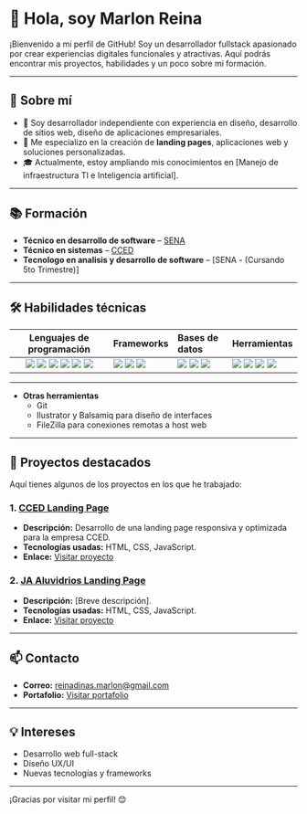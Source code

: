 # 👋 Hola, soy Marlon Reina

¡Bienvenido a mi perfil de GitHub! Soy un desarrollador fullstack apasionado por crear experiencias digitales funcionales y atractivas. Aquí podrás encontrar mis proyectos, habilidades y un poco sobre mi formación.

---

## 🚀 **Sobre mí**
- 🎯 Soy desarrollador independiente con experiencia en diseño, desarrollo de sitios web, diseño de aplicaciones empresariales.
- 🌟 Me especializo en la creación de **landing pages**, aplicaciones web y soluciones personalizadas.
- 🎓 Actualmente, estoy ampliando mis conocimientos en [Manejo de infraestructura TI e Inteligencia artificial].

---

## 📚 **Formación**
- **Técnico en desarrollo de software** – [SENA](https://oferta.senasofiaplus.edu.co/sofia-oferta/)
- **Técnico en sistemas** – [CCED](https://cced.com.co/)  
- **Tecnologo en analisis y desarrollo de software** – [SENA - (Cursando 5to Trimestre)]
 
---

## 🛠️ **Habilidades técnicas**

|**Lenguajes de programación**|**Frameworks**|**Bases de datos**|**Herramientas**|
|:---:|:---|:---|:---|
|<img src="https://img.shields.io/badge/HTML-239120?style=for-the-badge&logo=html5&logoColor=white"/> <img src="https://img.shields.io/badge/CSS-239120?&style=for-the-badge&logo=css3&logoColor=white"/> <img src="https://img.shields.io/badge/Sass-CC6699?style=for-the-badge&logo=sass&logoColor=white"/> <img src="https://img.shields.io/badge/PHP-777BB4?style=for-the-badge&logo=php&logoColor=white"/> <img src="https://img.shields.io/badge/JavaScript-F7DF1E?style=for-the-badge&logo=javascript&logoColor=black"/> <img src="https://img.shields.io/badge/Java-ED8B00?style=for-the-badge&logo=openjdk&logoColor=white"/> |<img src="https://img.shields.io/badge/Bootstrap-563D7C?style=for-the-badge&logo=bootstrap&logoColor=white"/> <img src="https://img.shields.io/badge/Express.js-404D59?style=for-the-badge"/> <img src="https://img.shields.io/badge/Node.js-43853D?style=for-the-badge&logo=node.js&logoColor=white"/>  | <img src="https://img.shields.io/badge/MySQL-005C84?style=for-the-badge&logo=mysql&logoColor=white"/> <img src="https://img.shields.io/badge/MongoDB-4EA94B?style=for-the-badge&logo=mongodb&logoColor=white"/> <img src="https://img.shields.io/badge/SQLite-07405E?style=for-the-badge&logo=sqlite&logoColor=white"/>| <img src="https://img.shields.io/badge/GitHub-100000?style=for-the-badge&logo=github&logoColor=white"/> <img src="https://img.shields.io/badge/Markdown-000000?style=for-the-badge&logo=markdown&logoColor=white"/> <img src="https://img.shields.io/badge/Visual_Studio_Code-0078D4?style=for-the-badge&logo=visual%20studio%20code&logoColor=white"/> <img src="https://img.shields.io/badge/NPM-%23CB3837.svg?style=for-the-badge&logo=npm&logoColor=white"/>  |

---

- **Otras herramientas**
  - Git
  - Ilustrator y Balsamiq para diseño de interfaces
  - FileZilla para conexiones remotas a host web

---

## 🌟 **Proyectos destacados**
Aquí tienes algunos de los proyectos en los que he trabajado:

### 1. [CCED Landing Page](https://cced.com.co)
- **Descripción:** Desarrollo de una landing page responsiva y optimizada para la empresa CCED.  
- **Tecnologías usadas:** HTML, CSS, JavaScript.  
- **Enlace:** [Visitar proyecto](https://cced.com.co)

### 2. [JA Aluvidrios Landing Page]()
- **Descripción:** [Breve descripción].  
- **Tecnologías usadas:** HTML, CSS, JavaScript.  
- **Enlace:** [Visitar proyecto]()

---

## 📫 **Contacto**
- **Correo:** reinadinas.marlon@gmail.com    
- **Portafolio:** [Visitar portafolio](https://reinamarlon.github.io/marlonReina/)

---

## 💡 **Intereses**
- Desarrollo web full-stack
- Diseño UX/UI
- Nuevas tecnologías y frameworks

---

¡Gracias por visitar mi perfil! 😊
